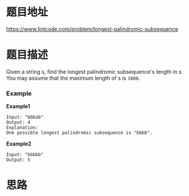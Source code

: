 # 题目地址

https://www.lintcode.com/problem/longest-palindromic-subsequence



# 题目描述

Given a string s, find the longest palindromic subsequence's length in s. You may assume that the maximum length of s is `1000`.

### Example

**Example1**

```
Input: "bbbab"
Output: 4
Explanation:
One possible longest palindromic subsequence is "bbbb".
```

**Example2**

```
Input: "bbbbb"
Output: 5
```





# 思路